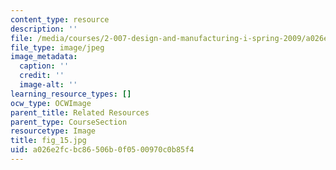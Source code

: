 ```yaml
---
content_type: resource
description: ''
file: /media/courses/2-007-design-and-manufacturing-i-spring-2009/a026e2fcbc86506b0f0500970c0b85f4_fig_15.jpg
file_type: image/jpeg
image_metadata:
  caption: ''
  credit: ''
  image-alt: ''
learning_resource_types: []
ocw_type: OCWImage
parent_title: Related Resources
parent_type: CourseSection
resourcetype: Image
title: fig_15.jpg
uid: a026e2fc-bc86-506b-0f05-00970c0b85f4
---
```

